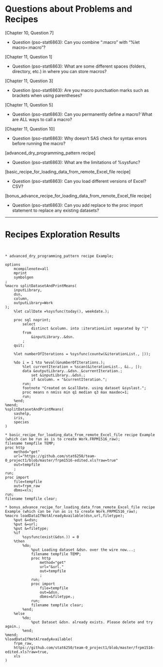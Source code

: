 
# Questions about Problems and Recipes



[Chapter 10, Question 7] 
* Question (pso-stat6863): Can you combine “:macro” with “%let macro=:macro”?

[Chapter 11, Question 1] 
* Question (pso-stat6863): What are some different spaces (folders, directory, etc.) in where you can store macros?

[Chapter 11, Question 3] 
* Question (pso-stat6863): Are you macro punctuation marks such as brackets when using parentheses?

[Chapter 11, Question 5] 
* Question (pso-stat6863): Can you permanently define a macro? What are ALL ways to call a macro? 

[Chapter 11, Question 10] 
* Question (pso-stat6863): Why doesn’t SAS check for syntax errors before running the macro?

[advanced_dry_programming_pattern recipe] 
* Question (pso-stat6863): What are the limitations of %sysfunc?

[basic_recipe_for_loading_data_from_remote_Excel_file recipe] 
* Question (pso-stat6863): Can you load different versions of Excel? CSV?

[bonus_advance_recipe_for_loading_data_from_remote_Excel_file recipe] 
* Question (pso-stat6863): Can you add replace to the proc import statement to replace any existing datasets?




***



# Recipes Exploration Results



```


* advanced_dry_programming_pattern recipe Example;

options
	mcompilenote=all
	mprint
	symbolgen
;
%macro splitDatasetAndPrintMeans(
	inputLibrary,
	dsn,
	column,
	outputLibrary=Work
);
	%let callDate =%sysfunc(today(), weekdate.);

	proc sql noprint;
		select
			distinct &column. into :iterationList separated by "|"
		from
			&inputLibrary..&dsn.
		;
	quit;

	%let numberOfIterations = %sysfunc(countw(&iterationList., |));

	%do i = 1 %to %eval(&numberOfIterations.);
		%let currentIteration = %scan(&iterationList., &i., |);
		data &outputLibrary..&dsn._&currentIteration.;
			set &inputLibrary..&dsn.;
			if &column. = "&currentIteration.";
		run;
		footnote "Created on &callDate. using dataset &syslast.";
		proc means n nmiss min q1 median q3 max maxdec=1;
		run;
	%end;
%mend;
%splitDatasetAndPrintMeans(
	sashelp,
	iris,
	species
)

* basic_recipe_for_loading_data_from_remote_Excel_file recipe Example (which can be run as is to create Work.FRPM1516_raw);
filename tempfile TEMP;
proc http
    method="get"
    url="https://github.com/stat6250/team-0_project1/blob/master/frpm1516-edited.xls?raw=true"
    out=tempfile
    ;
run;
proc import
    file=tempfile
    out=frpm_raw
    dbms=xls;
run;
filename tempfile clear;

* bonus_advance_recipe_for_loading_data_from_remote_Excel_file recipe Example (which can be run as is to create Work.FRPM1516_raw);
%macro loadDataIfNotAlreadyAvailable(dsn,url,filetype);
    %put &=dsn;
    %put &=url;
    %put &=filetype;
    %if
        %sysfunc(exist(&dsn.)) = 0
    %then
        %do;
            %put Loading dataset &dsn. over the wire now...;
            filename tempfile TEMP;
            proc http
                method="get"
                url="&url."
                out=tempfile
                ;
            run;
            proc import
                file=tempfile
                out=&dsn.
                dbms=&filetype.;
            run;
            filename tempfile clear;
        %end;
    %else
        %do;
            %put Dataset &dsn. already exists. Please delete and try again.;
        %end;
%mend;
%loadDataIfNotAlreadyAvailable(
    frpm_raw,
    https://github.com/stat6250/team-0_project1/blob/master/frpm1516-edited.xls?raw=true,
    xls
)



```
